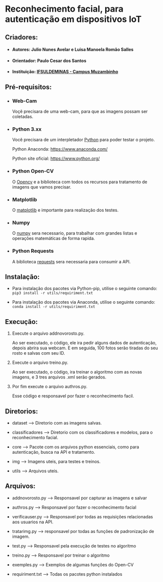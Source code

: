 # Reconhecimento facial, para autenticação em dispositivos IoT

## Criadores:

* #### Autores: Julio Nunes Avelar e Luisa Manoela Romão Salles
* #### Orientador: Paulo Cesar dos Santos
* #### Instituição: [IFSULDEMINAS - Campus Muzambinho](https://muz.ifsuldeminas.edu.br/)


## Pré-requisitos:

* ### Web-Cam

    Voçê precisara de uma web-cam, para que as imagens possam ser coletadas.

* ### Python 3.xx

    Você precisara de um interpletador [Python](https://www.python.org/) para poder testar o projeto.

    Python Anaconda: <https://www.anaconda.com/>
    
    Python site oficial: <https://www.python.org/>

* ### Python Open-CV

    O [Opencv](https://pypi.org/project/opencv-python/) e a biblioteca com todos os recursos para tratamento de imagens que vamos precisar.

* ### Matplotlib

    O [matplotlib](https://matplotlib.org/) e importante para realização dos testes.

* ### Numpy

    O [numpy](https://numpy.org/) sera necessario, para trabalhar com grandes listas e operações matemáticas de forma rapida.

* ### Python Requests

    A biblioteca [requests](https://pypi.org/project/requests/) sera necessaria para consumir a API.

## Instalação:

* Para instalação dos pacotes via Python-pip, utilise o seguinte comando:
``` pip3 install -r utils/requiriment.txt ```

* Para instalação dos pacotes via Anaconda, utilise o seguinte comando:
``` conda install -r utils/requiriment.txt ```

## Execução:

1. Execute o arquivo addnovorosto.py.

    Ao ser executado, o código, ele ira pedir alguns dados de autenticação, depois abrira sua webcam. E em seguida, 100 fotos serão tiradas do seu rosto e salvas com seu ID.

2. Execute o arquivo treino.py.

    Ao ser executado, o código, ira treinar o algoritmo com as novas imagens, e 3 tres arquivos .xml serão gerados.

3. Por fim execute o arquivo authros.py.

    Esse código e responsavel por fazer o reconhecimento facil.

## Diretorios:

* dataset --> Diretorio com as imagens salvas.

* classificadores --> Diretorio com os classificadores e modelos, para o reconhecimento facial.

* core --> Pacote com os arquivos python essenciais, como para autenticação, busca na API e tratamento.

* img --> Imagens uteis, para testes e treinos.

* utils --> Arquivos uteis.

## Arquivos:

* addnovorosto.py --> Responsavel por capturar as imagens e salvar

* authros.py --> Responsavel por fazer o reconhecimento facial

* verificauser.py --> Responsavel por todas as requisições relacionadas aos usuarios na API.

* tratarimg.py --> responsavel por todas as funções de padronização de imagem.

* test.py --> Responsavel pela execução de testes no algoritmo

* treino.py --> Responsavel por treinar o algoritmo

* exemples.py --> Exemplos de algumas funções do Open-CV

* requiriment.txt --> Todas os pacotes python instalados